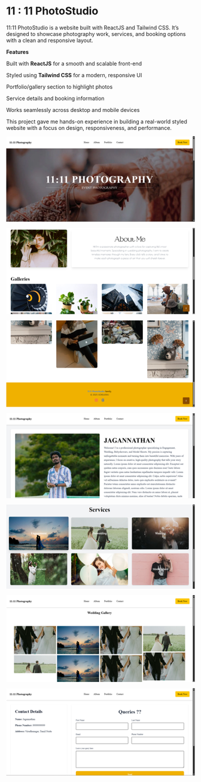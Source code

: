 # 11 : 11 PhotoStudio

11:11 PhotoStudio is a website built with ReactJS and Tailwind CSS. It’s designed to showcase photography work, services, and booking options with a clean and responsive layout.

**Features**

Built with **ReactJS** for a smooth and scalable front-end

Styled using **Tailwind CSS** for a modern, responsive UI

Portfolio/gallery section to highlight photos

Service details and booking information

Works seamlessly across desktop and mobile devices

This project gave me hands-on experience in building a real-world styled website with a focus on design, responsiveness, and performance.

![alt](https://github.com/gokulrajeswaran/11-11-PhotoStudio/blob/cf65c7a5ef8a432538726be9c3ecc010a42b1979/public/Screenshot%202025-09-26%20192129.png)

![alt](https://github.com/gokulrajeswaran/11-11-PhotoStudio/blob/4679274586707cac1e730c39ffd8051f395ebd44/public/Screenshot%202025-09-26%20192138.png)

![alt](https://github.com/gokulrajeswaran/11-11-PhotoStudio/blob/7a0ed1db4609f2d18261258c54352467c998b7e0/public/Screenshot%202025-09-26%20192148.png)

![alt](https://github.com/gokulrajeswaran/11-11-PhotoStudio/blob/9ceac438981b719e84e89295dc571e6790330519/public/Screenshot%202025-09-26%20192159.png)

![alt](https://github.com/gokulrajeswaran/11-11-PhotoStudio/blob/154f378293e6720593720f9e3c0e3ca684f861e7/public/Screenshot%202025-09-26%20203157.png)

![alt](https://github.com/gokulrajeswaran/11-11-PhotoStudio/blob/97f1dc9c9e66ee189b819f166fe1dd625f76344c/public/Screenshot%202025-09-26%20192519.png)

![alt](https://github.com/gokulrajeswaran/11-11-PhotoStudio/blob/43b80d7dc5db422e359cba884a61bac3beeffb3d/public/Screenshot%202025-09-26%20192205.png)
